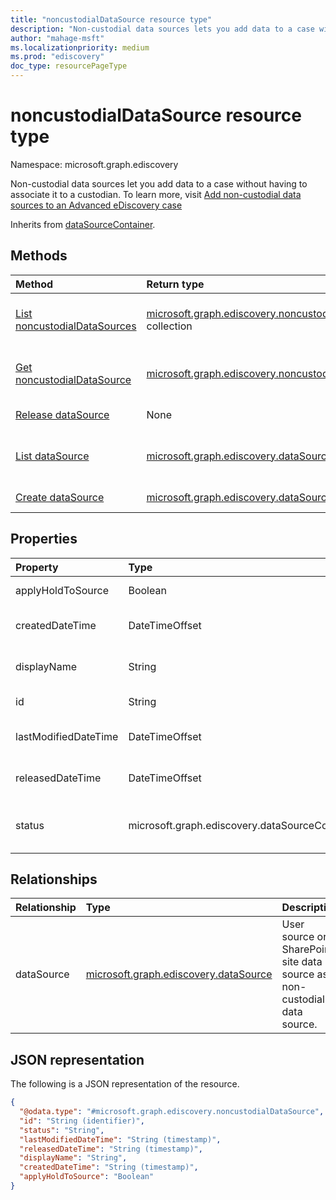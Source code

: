 ```yaml
---
title: "noncustodialDataSource resource type"
description: "Non-custodial data sources lets you add data to a case without having to associate it to a custodian"
author: "mahage-msft"
ms.localizationpriority: medium
ms.prod: "ediscovery"
doc_type: resourcePageType
---
```


# noncustodialDataSource resource type

Namespace: microsoft.graph.ediscovery

Non-custodial data sources let you add data to a case without having to associate it to a custodian. To learn more, visit [Add non-custodial data sources to an Advanced eDiscovery case
](https://docs.microsoft.com/microsoft-365/compliance/non-custodial-data-sources)

Inherits from [dataSourceContainer](../resources/ediscovery-datasourcecontainer.md).

## Methods

|Method|Return type|Description|
|:---|:---|:---|
|[List noncustodialDataSources](../api/ediscovery-noncustodialdatasource-list.md)|[microsoft.graph.ediscovery.noncustodialDataSource](../resources/ediscovery-noncustodialdatasource.md) collection|Get a list of the [noncustodialDataSource](../resources/ediscovery-noncustodialdatasource.md) objects and their properties.|
|[Get noncustodialDataSource](../api/ediscovery-noncustodialdatasource-get.md)|[microsoft.graph.ediscovery.noncustodialDataSource](../resources/ediscovery-noncustodialdatasource.md)|Read the properties and relationships of a [noncustodialDataSource](../resources/ediscovery-noncustodialdatasource.md) object.|
|[Release dataSource](../api/ediscovery-noncustodialdatasource-release.md)|None|Releases a non-custodial data source.|
|[List dataSource](../api/ediscovery-noncustodialdatasource-list-datasource.md)|[microsoft.graph.ediscovery.dataSource](../resources/ediscovery-datasource.md) collection|Get the dataSource resources from the dataSource navigation property.|
|[Create dataSource](../api/ediscovery-noncustodialdatasource-post.md)|[microsoft.graph.ediscovery.dataSource](../resources/ediscovery-datasource.md)|Create a new dataSource object.|

## Properties

|Property|Type|Description|
|:---|:---|:---|
|applyHoldToSource|Boolean|Indicates if hold is applied to non-custodial data source (such as mailbox or site).|
|createdDateTime|DateTimeOffset|Created date and time of the nonCustodialDataSource. Inherited from [microsoft.graph.ediscovery.dataSourceContainer](../resources/ediscovery-datasourcecontainer.md).|
|displayName|String|Display name of the noncustodialDataSource. Inherited from [microsoft.graph.ediscovery.dataSourceContainer](../resources/ediscovery-datasourcecontainer.md).|
|id|String|Unique identifier of the nonCustodialDataSource. Inherited from [entity](../resources/entity.md).|
|lastModifiedDateTime|DateTimeOffset|Last modified date and time of the nonCustodialDataSource. Inherited from [microsoft.graph.ediscovery.dataSourceContainer](../resources/ediscovery-datasourcecontainer.md).|
|releasedDateTime|DateTimeOffset|Date and time that the nonCustodialDataSource was released from the case. Inherited from [microsoft.graph.ediscovery.dataSourceContainer](../resources/ediscovery-datasourcecontainer.md).|
|status|microsoft.graph.ediscovery.dataSourceContainerStatus|Latest status of the nonCustodialDataSource. Inherited from [microsoft.graph.ediscovery.dataSourceContainer](../resources/ediscovery-datasourcecontainer.md). Possible values are: `Active`, `Released`.|

## Relationships

|Relationship|Type|Description|
|:---|:---|:---|
|dataSource|[microsoft.graph.ediscovery.dataSource](../resources/ediscovery-datasource.md)|User source or SharePoint site data source as non-custodial data source.|

## JSON representation

The following is a JSON representation of the resource.
<!-- {
  "blockType": "resource",
  "keyProperty": "id",
  "@odata.type": "microsoft.graph.ediscovery.noncustodialDataSource",
  "baseType": "microsoft.graph.ediscovery.dataSourceContainer",
  "openType": false
}
-->

``` json
{
  "@odata.type": "#microsoft.graph.ediscovery.noncustodialDataSource",
  "id": "String (identifier)",
  "status": "String",
  "lastModifiedDateTime": "String (timestamp)",
  "releasedDateTime": "String (timestamp)",
  "displayName": "String",
  "createdDateTime": "String (timestamp)",
  "applyHoldToSource": "Boolean"
}
```
